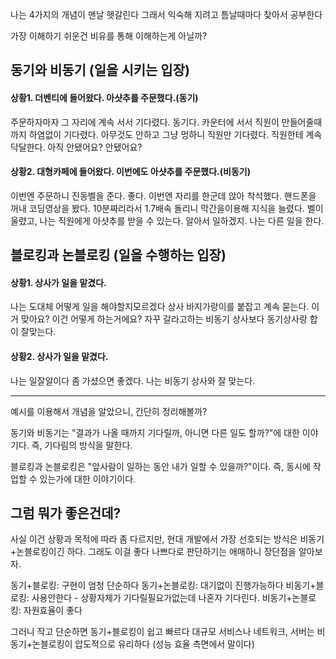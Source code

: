 나는 4가지의 개념이 맨날 헷갈린다
그래서 익숙해 지려고 틈날때마다 찾아서 공부한다

가장 이해하기 쉬운건 비유를 통해 이해하는게 아닐까?

## 동기와 비동기 (일을 시키는 입장)

#### 상황1. 더벤티에 들어왔다. 아샷추를 주문했다.(동기)

주문하자마자 그 자리에 계속 서서 기다렸다. 
동기다. 
카운터에 서서 직원이 만들어줄때까지 하염없이 기다렸다.
아무것도 안하고 그냥 멍하니 직원만 기다렸다.
직원한테 계속 닥달한다. 아직 안됐어요? 안됐어요?

#### 상황2. 대형카페에 들어왔다. 이번에도 아샷추를 주문했다.(비동기)

이번엔 주문하니 진동벨을 준다.
좋다. 이번엔 자리를 한군데 앉아 착석했다.
핸드폰을 꺼내 코딩영상을 봤다.
10분짜리라서 1.7배속 돌리니 막간을이용해 지식을 늘렸다.
벨이 울렸고, 나는 직원에게 아샷추를 받을 수 있는다.
알아서 일하겠지. 나는 다른 일을 한다.



## 블로킹과 논블로킹 (일을 수행하는 입장)

#### 상황1. 상사가 일을 맡겼다.

나는 도대체 어떻게 일을 해야할지모르겠다
상사 바지가랑이를 붙잡고 계속 묻는다.
이거 맞아요? 이건 어떻게 하는거에요?
자꾸 갈라고하는 비동기 상사보다 동기상사랑 합이 잘맞는다.

#### 상황2. 상사가 일을 맡겼다.

나는 일잘알이다
좀 가셨으면 좋겠다.
나는 비동기 상사와 잘 맞는다.



---

예시를 이용해서 개념을 알았으니, 간단히 정리해볼까?

동기와 비동기는 "결과가 나올 때까지 기다릴까, 아니면 다른 일도 할까?"에 대한 이야기다.
즉, 기다림의 방식을 말한다.

블로킹과 논블로킹은 "앞사람이 일하는 동안 내가 일할 수 있을까?"이다.
즉, 동시에 작업할 수 있는가에 대한 이야기이다.


## 그럼 뭐가 좋은건데?

사실 이건 상황과 목적에 따라 좀 다르지만,
현대 개발에서 가장 선호되는 방식은 비동기+논블로킹이긴 하다.
그래도 이걸 좋다 나쁘다로 판단하기는 애매하니 장단점을 알아보자.

동기+블로킹: 구현이 엄청 단순하다
동기+논블로킹: 대기없이 진행가능하다
비동기+블로킹: 사용안한다 - 상황자체가 기다릴필요가없는데 나혼자 기다린다.
비동기+논블로킹: 자원효율이 좋다

그러니 작고 단순하면 동기+블로킹이 쉽고 빠르다
대규모 서비스나 네트워크, 서버는 비동기+논블로킹이 압도적으로 유리하다 (성능 효율 측면에서 말이다)


